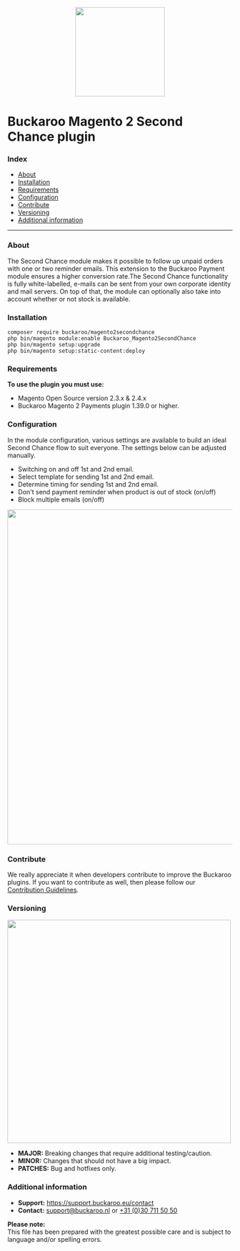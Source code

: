 <p align="center">
  <img src="https://www.buckaroo.nl/media/3479/magento2_secondchance_icon.png" width="200px" position="center">
</p>

# Buckaroo Magento 2 Second Chance plugin

### Index
- [About](#about)
- [Installation](#installation)
- [Requirements](#requirements)
- [Configuration](#configuration)
- [Contribute](#contribute)
- [Versioning](#versioning)
- [Additional information](#additional-information)
---

### About
The Second Chance module makes it possible to follow up unpaid orders with one or two reminder emails. This extension to the Buckaroo Payment module ensures a higher conversion rate.The Second Chance functionality is fully white-labelled, e-mails can be sent from your own corporate identity and mail servers. On top of that, the module can optionally also take into account whether or not stock is available.

### Installation
```
composer require buckaroo/magento2secondchance
php bin/magento module:enable Buckaroo_Magento2SecondChance
php bin/magento setup:upgrade
php bin/magento setup:static-content:deploy
```

### Requirements

**To use the plugin you must use:**
- Magento Open Source version 2.3.x & 2.4.x
- Buckaroo Magento 2 Payments plugin 1.39.0 or higher.

### Configuration
In the module configuration, various settings are available to build an ideal Second Chance flow to suit everyone. The settings below can be adjusted manually.
* Switching on and off 1st and 2nd email.
* Select template for sending 1st and 2nd email.
* Determine timing for sending 1st and 2nd email.
* Don't send payment reminder when product is out of stock (on/off) 
* Block multiple emails (on/off)

<p align="center">
  <img src="https://www.buckaroo.nl/media/2973/secondchance.png" width="750px" position="center">
</p>

### Contribute

We really appreciate it when developers contribute to improve the Buckaroo plugins.
If you want to contribute as well, then please follow our [Contribution Guidelines](CONTRIBUTING.md).

### Versioning

<p align="left">
  <img src="https://www.buckaroo.nl/media/3480/magento_versioning.png" width="500px" position="center">
</p>

- **MAJOR:** Breaking changes that require additional testing/caution.
- **MINOR:** Changes that should not have a big impact.
- **PATCHES:** Bug and hotfixes only.

### Additional information
- **Support:** https://support.buckaroo.eu/contact
- **Contact:** [support@buckaroo.nl](mailto:support@buckaroo.nl) or [+31 (0)30 711 50 50](tel:+310307115050)

<b>Please note:</b><br>
This file has been prepared with the greatest possible care and is subject to language and/or spelling errors.
